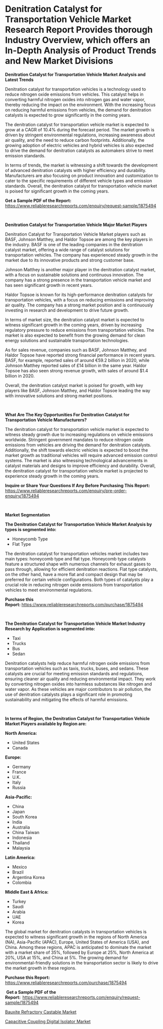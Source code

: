 <p><h1>Denitration Catalyst for Transportation Vehicle Market Research Report Provides thorough Industry Overview, which offers an In-Depth Analysis of Product Trends and New Market Divisions</h1></p><p><strong>Denitration Catalyst for Transportation Vehicle Market Analysis and Latest Trends</strong></p>
<p><p>Denitration catalyst for transportation vehicles is a technology used to reduce nitrogen oxide emissions from vehicles. This catalyst helps in converting harmful nitrogen oxides into nitrogen gas and water vapor, thereby reducing the impact on the environment. With the increasing focus on reducing harmful emissions from vehicles, the demand for denitration catalysts is expected to grow significantly in the coming years.</p><p>The denitration catalyst for transportation vehicle market is expected to grow at a CAGR of 10.4% during the forecast period. The market growth is driven by stringent environmental regulations, increasing awareness about air quality, and the need to reduce carbon footprints. Additionally, the growing adoption of electric vehicles and hybrid vehicles is also expected to drive the demand for denitration catalysts as automakers strive to meet emission standards.</p><p>In terms of trends, the market is witnessing a shift towards the development of advanced denitration catalysts with higher efficiency and durability. Manufacturers are also focusing on product innovation and customization to cater to the specific requirements of different vehicle types and emission standards. Overall, the denitration catalyst for transportation vehicle market is poised for significant growth in the coming years.</p></p>
<p><strong>Get a Sample PDF of the Report:&nbsp;</strong> <a href="https://www.reliableresearchreports.com/enquiry/request-sample/1875494">https://www.reliableresearchreports.com/enquiry/request-sample/1875494</a></p>
<p>&nbsp;</p>
<p><strong>Denitration Catalyst for Transportation Vehicle Major Market Players</strong></p>
<p><p>Denitration Catalyst for Transportation Vehicle Market players such as BASF, Johnson Matthey, and Haldor Topsoe are among the key players in the industry. BASF is one of the leading companies in the denitration catalyst market, offering a wide range of catalyst solutions for transportation vehicles. The company has experienced steady growth in the market due to its innovative products and strong customer base.</p><p>Johnson Matthey is another major player in the denitration catalyst market, with a focus on sustainable solutions and continuous innovation. The company has a strong presence in the transportation vehicle market and has seen significant growth in recent years.</p><p>Haldor Topsoe is known for its high-performance denitration catalysts for transportation vehicles, with a focus on reducing emissions and improving air quality. The company has a strong market position and is continuously investing in research and development to drive future growth.</p><p>In terms of market size, the denitration catalyst market is expected to witness significant growth in the coming years, driven by increasing regulatory pressure to reduce emissions from transportation vehicles. The market is also expected to benefit from the growing demand for clean energy solutions and sustainable transportation technologies.</p><p>As for sales revenue, companies such as BASF, Johnson Matthey, and Haldor Topsoe have reported strong financial performance in recent years. BASF, for example, reported sales of around €59.2 billion in 2020, while Johnson Matthey reported sales of £14 billion in the same year. Haldor Topsoe has also seen strong revenue growth, with sales of around $1.4 billion in 2020.</p><p>Overall, the denitration catalyst market is poised for growth, with key players like BASF, Johnson Matthey, and Haldor Topsoe leading the way with innovative solutions and strong market positions.</p></p>
<p>&nbsp;</p>
<p><strong>What Are The Key Opportunities For Denitration Catalyst for Transportation Vehicle Manufacturers?</strong></p>
<p><p>The denitration catalyst for transportation vehicle market is expected to witness steady growth due to increasing regulations on vehicle emissions worldwide. Stringent government mandates to reduce nitrogen oxide emissions from vehicles are driving the demand for denitration catalysts. Additionally, the shift towards electric vehicles is expected to boost the market growth as traditional vehicles will require advanced emission control systems. The market is also witnessing technological advancements in catalyst materials and designs to improve efficiency and durability. Overall, the denitration catalyst for transportation vehicle market is projected to experience steady growth in the coming years.</p></p>
<p><strong>Inquire or Share Your Questions If Any Before Purchasing This Report:</strong> <a href="https://www.reliableresearchreports.com/enquiry/pre-order-enquiry/1875494">https://www.reliableresearchreports.com/enquiry/pre-order-enquiry/1875494</a></p>
<p>&nbsp;</p>
<p><strong>Market Segmentation</strong></p>
<p><strong>The Denitration Catalyst for Transportation Vehicle Market Analysis by types is segmented into:</strong></p>
<p><ul><li>Honeycomb Type</li><li>Flat Type</li></ul></p>
<p><p>The denitration catalyst for transportation vehicles market includes two main types: honeycomb type and flat type. Honeycomb type catalysts feature a structured shape with numerous channels for exhaust gases to pass through, allowing for efficient denitration reactions. Flat type catalysts, on the other hand, have a more flat and compact design that may be preferred for certain vehicle configurations. Both types of catalysts play a crucial role in reducing nitrogen oxide emissions from transportation vehicles to meet environmental regulations.</p></p>
<p><strong>Purchase this Report:&nbsp;</strong><a href="https://www.reliableresearchreports.com/purchase/1875494">https://www.reliableresearchreports.com/purchase/1875494</a></p>
<p>&nbsp;</p>
<p><strong>The Denitration Catalyst for Transportation Vehicle Market Industry Research by Application is segmented into:</strong></p>
<p><ul><li>Taxi</li><li>Trucks</li><li>Bus</li><li>Sedan</li></ul></p>
<p><p>Denitration catalysts help reduce harmful nitrogen oxide emissions from transportation vehicles such as taxis, trucks, buses, and sedans. These catalysts are crucial for meeting emission standards and regulations, ensuring cleaner air quality and reducing environmental impact. They work by converting nitrogen oxides into harmless substances like nitrogen and water vapor. As these vehicles are major contributors to air pollution, the use of denitration catalysts plays a significant role in promoting sustainability and mitigating the effects of harmful emissions.</p></p>
<p>&nbsp;</p>
<p><strong>In terms of Region, the Denitration Catalyst for Transportation Vehicle Market Players available by Region are:</strong></p>
<p>
    <p> <strong> North America: </strong>
        <ul>
            <li>United States</li>
            <li>Canada</li>
        </ul>
        </p> 
    <p> <strong> Europe: </strong>
        <ul>
            <li>Germany</li>
            <li>France</li>
            <li>U.K.</li>
            <li>Italy</li>
            <li>Russia</li>
        </ul>
        </p> 
    <p> <strong> Asia-Pacific: </strong>
        <ul>
            <li>China</li>
            <li>Japan</li>
            <li>South Korea</li>
            <li>India</li>
            <li>Australia</li>
            <li>China Taiwan</li>
            <li>Indonesia</li>
            <li>Thailand</li>
            <li>Malaysia</li>
        </ul>
        </p> 
    <p> <strong> Latin America: </strong>
        <ul>
            <li>Mexico</li>
            <li>Brazil</li>
            <li>Argentina Korea</li>
            <li>Colombia</li>
        </ul>
        </p> 
    <p> <strong> Middle East & Africa: </strong>
        <ul>
            <li>Turkey</li>
            <li>Saudi</li>
            <li>Arabia</li>
            <li>UAE</li>
            <li>Korea</li>
        </ul>
    </p>
    </p>
<p><p>The global market for denitration catalysts in transportation vehicles is expected to witness significant growth in the regions of North America (NA), Asia-Pacific (APAC), Europe, United States of America (USA), and China. Among these regions, APAC is anticipated to dominate the market with a market share of 35%, followed by Europe at 25%, North America at 20%, USA at 15%, and China at 5%. The growing demand for environmental-friendly solutions in the transportation sector is likely to drive the market growth in these regions.</p></p>
<p><strong>Purchase this Report: </strong><a href="https://www.reliableresearchreports.com/purchase/1875494">https://www.reliableresearchreports.com/purchase/1875494</a></p>
<p>&nbsp;<strong>Get a Sample PDF of the Report:&nbsp;&nbsp;</strong><a href="https://www.reliableresearchreports.com/enquiry/request-sample/1875494">https://www.reliableresearchreports.com/enquiry/request-sample/1875494</a></p>
<p><strong></strong></p>
<p><p><a href="https://github.com/kathiaseamanalvaradovlprc2h/Market-Research-Report-List-1/blob/main/bauxite-refractory-castable-market.md">Bauxite Refractory Castable Market</a></p><p><a href="https://zircon-bluebell-299.notion.site/Capacitive-Coupling-Digital-Isolator-Market-Offers-Provide-Insightful-Data-for-the-Time-Period-from--181587234f1846ed84d2e6c369136469">Capacitive Coupling Digital Isolator Market</a></p></p>